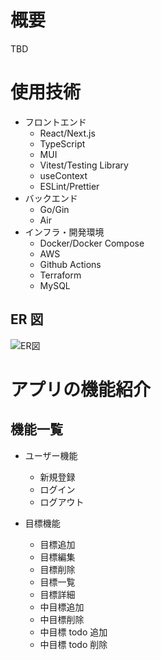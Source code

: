 # 概要

TBD

# 使用技術

- フロントエンド
  - React/Next.js
  - TypeScript
  - MUI
  - Vitest/Testing Library
  - useContext
  - ESLint/Prettier
- バックエンド
  - Go/Gin
  - Air
- インフラ・開発環境
  - Docker/Docker Compose
  - AWS
  - Github Actions
  - Terraform
  - MySQL

## ER 図

![ER図](https://storage.googleapis.com/zenn-user-upload/df36d936b4b6-20240121.png)

# アプリの機能紹介

## 機能一覧

- ユーザー機能

  - 新規登録
  - ログイン
  - ログアウト

- 目標機能
  - 目標追加
  - 目標編集
  - 目標削除
  - 目標一覧
  - 目標詳細
  - 中目標追加
  - 中目標削除
  - 中目標 todo 追加
  - 中目標 todo 削除
